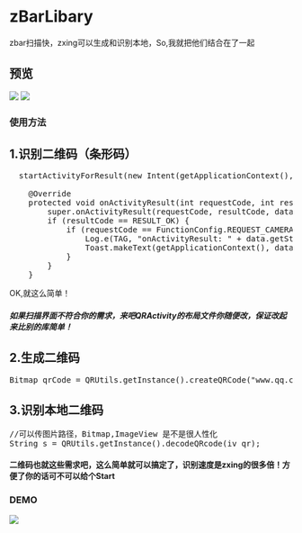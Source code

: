 # zBarLibary
zbar扫描快，zxing可以生成和识别本地，So,我就把他们结合在了一起


## 预览
![](http://tu.bertsir.top/images/2017/09/20/scan.gif)
![](http://tu.bertsir.top/images/2017/09/20/create.gif)


### 使用方法
## 1.识别二维码（条形码）
<pre>
  startActivityForResult(new Intent(getApplicationContext(), QRActivity.class), FunctionConfig.REQUEST_CAMERA);

    @Override
    protected void onActivityResult(int requestCode, int resultCode, Intent data) {
        super.onActivityResult(requestCode, resultCode, data);
        if (resultCode == RESULT_OK) {
            if (requestCode == FunctionConfig.REQUEST_CAMERA) {
                Log.e(TAG, "onActivityResult: " + data.getStringExtra("QRcontent"));
                Toast.makeText(getApplicationContext(), data.getStringExtra("QRcontent"), Toast.LENGTH_SHORT).show();
            }
        }
    }
</pre>
OK,就这么简单！

##### 如果扫描界面不符合你的需求，来吧QRActivity的布局文件你随便改，保证改起来比别的库简单！

## 2.生成二维码
<pre>
Bitmap qrCode = QRUtils.getInstance().createQRCode("www.qq.com");
</pre>

## 3.识别本地二维码
<pre>
//可以传图片路径，Bitmap,ImageView 是不是很人性化
String s = QRUtils.getInstance().decodeQRcode(iv_qr);
</pre>



#### 二维码也就这些需求吧，这么简单就可以搞定了，识别速度是zxing的很多倍！方便了你的话可不可以给个Start

### DEMO
![](http://tu.bertsir.top/images/2017/09/20/zBMm.png)
